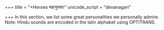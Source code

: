 +++
title = "+Heroes महानुभावाः"
unicode_script = "devanagari"

+++
In this section, we list some great personalities we personally admire. Note: Hindu sounds are encoded in the latin alphabet using OPTITRANS.
